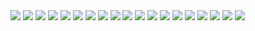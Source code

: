 <img src="https://i.ibb.co/jJ8C3Fp/jujutsu-kaisen-215-1.jpg">
<img src="https://i.ibb.co/hmWdy8W/jujutsu-kaisen-215-2.jpg">
<img src="https://i.ibb.co/sqGrt7w/jujutsu-kaisen-215-3.jpg">
<img src="https://i.ibb.co/3F0TZS9/jujutsu-kaisen-215-4.jpg">
<img src="https://i.ibb.co/72wW2BR/jujutsu-kaisen-215-5.jpg">
<img src="https://i.ibb.co/jHYKtwZ/jujutsu-kaisen-215-6.jpg">
<img src="https://i.ibb.co/4S1XYTP/jujutsu-kaisen-215-7.jpg">
<img src="https://i.ibb.co/5cYMSCy/jujutsu-kaisen-215-8.jpg">
<img src="https://i.ibb.co/dJG8hzw/jujutsu-kaisen-215-9.jpg">
<img src="https://i.ibb.co/ZfpDgZd/jujutsu-kaisen-215-10.jpg">
<img src="https://i.ibb.co/djyJMsh/jujutsu-kaisen-215-11.jpg">
<img src="https://i.ibb.co/pXSbrC7/jujutsu-kaisen-215-12.jpg">
<img src="https://i.ibb.co/q5bG1YP/jujutsu-kaisen-215-13.jpg">
<img src="https://i.ibb.co/Vv8Ktz6/jujutsu-kaisen-215-14.jpg">
<img src="https://i.ibb.co/VY0b21k/jujutsu-kaisen-215-15.jpg">
<img src="https://i.ibb.co/4MgNSKC/jujutsu-kaisen-215-16.jpg">
<img src="https://i.ibb.co/cxfxHWM/jujutsu-kaisen-215-17.jpg">
<img src="https://i.ibb.co/51hDCzb/jujutsu-kaisen-215-18.jpg">
<img src="https://i.ibb.co/rf7c02v/jujutsu-kaisen-215-19.jpg">
